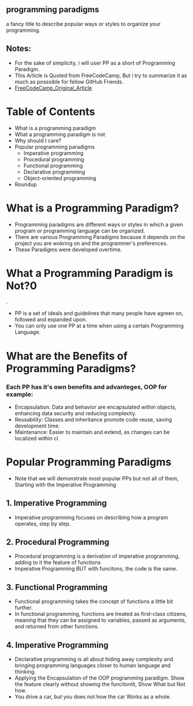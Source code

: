 ## programming paradigms
a fancy title to describe popular ways or styles to organize your programming.

## Notes:
- For the sake of simplicity, i will user PP as a short of Programming Paradigm.
- This Article is Quoted from FreeCodeCamp, But i try to summarize it as much as posssible for fellow GitHub Friends.
- [FreeCodeCamp_Original_Article](https://www.freecodecamp.org/news/an-introduction-to-programming-paradigms)
  
# Table of Contents
- What is a programming paradigm
- What a programming paradigm is not
- Why should I care?
- Popular programming paradigms
  - Imperative programming
  - Procedural programming
  - Functional programming
  - Declarative programming
  - Object-oriented programming
- Roundup
  
# What is a Programming Paradigm?
- Programming paradigms are different ways or styles in which a given program or programming language can be organized.
- There are various Programming Paradigms because it depends on the project you are wokring on and the programmer's preferences.
- These Paradigms were developed overtime.

  
# What a Programming Paradigm is Not?0
.
- PP is a set of ideals and guidelines that many people have agreen on, followed and expanded upon.
- You can only use one PP at a time when using a certain Programming Language.

# What are the Benefits of Programming Paradigms?
### Each PP has it's own benefits and advanteges, OOP for example:
- Encapsulation: Data and behavior are encapsulated within objects, enhancing data security and reducing complexity.
- Reusability: Classes and inheritance promote code reuse, saving development time.
- Maintenance: Easier to maintain and extend, as changes can be localized within cl

# Popular Programming Paradigms
- Note that we will demonstrate most popular PPs but not all of them, Starting with the Imperative Programming

## 1. Imperative Programming
- Imperative programming focuses on describing how a program operates, step by step.

## 2. Procedural Programming
- Procedural programming is a derivation of imperative programming, adding to it the feature of functions
- Imperative Programming BUT with funcitons, the code is the same.

## 3. Functional Programming
- Functional programming takes the concept of functions a little bit further.
- In functional programming, functions are treated as first-class citizens, meaning that they can be assigned to variables, passed as arguments, and returned from other functions.

## 4. Imperative Programming
- Declarative programming is all about hiding away complexity and bringing programming languages closer to human language and thinking.
- Applying the Encapsulation of the OOP programming paradigm. Show the feature clearly without showing the funcitonlit, Show What but Not how.
- You drive a car, but you does not how the car Works as a whole.
  
